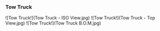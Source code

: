 ### Tow Truck
![Tow Truck!](Tow Truck - ISO View.jpg)
![Tow Truck!](Tow Truck - Top View.jpg)
![Tow Truck!](Tow Truck B.O.M.jpg)
